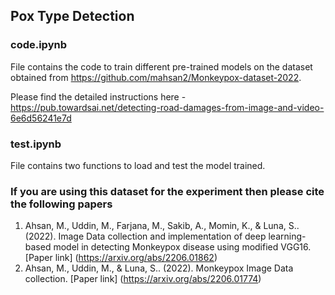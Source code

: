 ## Pox Type Detection

### code.ipynb
File contains the code to train different pre-trained models on the dataset obtained from https://github.com/mahsan2/Monkeypox-dataset-2022.

Please find the detailed instructions here - https://pub.towardsai.net/detecting-road-damages-from-image-and-video-6e6d56241e7d

### test.ipynb
File contains two functions to load and test the model trained.





<h3> If you are using this dataset for the experiment then please cite the following papers </h3>

1. Ahsan, M., Uddin, M., Farjana, M., Sakib, A., Momin, K., & Luna, S.. (2022). Image Data collection and implementation of deep learning-based model in detecting Monkeypox disease using modified VGG16. [Paper link] (https://arxiv.org/abs/2206.01862)
2. Ahsan, M., Uddin, M., & Luna, S.. (2022). Monkeypox Image Data collection. [Paper link] (https://arxiv.org/abs/2206.01774)

